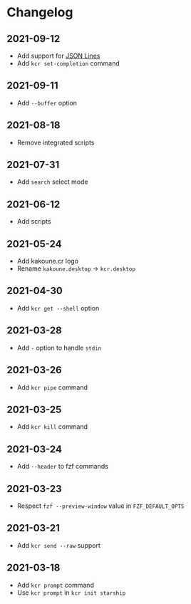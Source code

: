 # Changelog

## 2021-09-12

- Add support for [JSON Lines]
- Add `kcr set-completion` command

[JSON Lines]: https://jsonlines.org

## 2021-09-11

- Add `--buffer` option

## 2021-08-18

- Remove integrated scripts

## 2021-07-31

- Add `search` select mode

## 2021-06-12

- Add scripts

## 2021-05-24

- Add kakoune.cr logo
- Rename `kakoune.desktop` → `kcr.desktop`

## 2021-04-30

- Add `kcr get --shell` option

## 2021-03-28

- Add `-` option to handle `stdin`

## 2021-03-26

- Add `kcr pipe` command

## 2021-03-25

- Add `kcr kill` command

## 2021-03-24

- Add `--header` to fzf commands

## 2021-03-23

- Respect `fzf --preview-window` value in `FZF_DEFAULT_OPTS`

## 2021-03-21

- Add `kcr send --raw` support

## 2021-03-18

- Add `kcr prompt` command
- Use `kcr prompt` in `kcr init starship`
